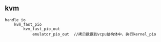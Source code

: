 ## kvm

```
handle_io
	kvm_fast_pio
		kvm_fast_pio_out
			emulator_pio_out  //拷贝数据到vcpu结构体中，执行kernel_pio

```

